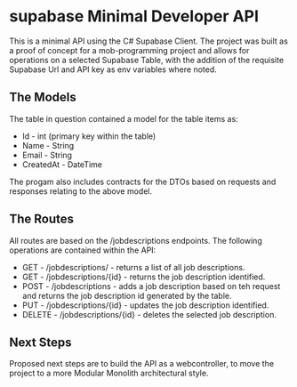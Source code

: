 # supabase Minimal Developer API
This is a minimal API using the C# Supabase Client. The project was built as a proof of concept for a mob-programming project and allows for operations on a selected Supabase Table, with the addition of the requisite Supabase Url and API key as env variables where noted.

## The Models

The table in question contained a model for the table items as:
- Id - int (primary key within the table)
- Name - String
- Email - String
- CreatedAt - DateTime

The progam also includes contracts for the DTOs based on requests and responses relating to the above model.

## The Routes

All routes are based on the /jobdescriptions endpoints.  The following operations are contained within the API:

- GET - /jobdescriptions/ - returns a list of all job descriptions.
- GET - /jobdescriptions/{id} - returns the job description identified.
- POST - /jobdescriptions - adds a job description based on teh request and returns the job description id generated by the table.
- PUT - /jobdescriptions/{id} - updates the job description identified.
- DELETE - /jobdescriptions/{id} - deletes the selected job description.

## Next Steps

Proposed next steps are to build the API as a webcontroller, to move the project to a more Modular Monolith architectural style.

